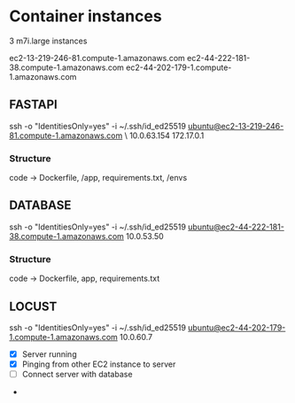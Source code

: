 # Container instances

3 m7i.large instances

ec2-13-219-246-81.compute-1.amazonaws.com
ec2-44-222-181-38.compute-1.amazonaws.com
ec2-44-202-179-1.compute-1.amazonaws.com

## FASTAPI
ssh -o "IdentitiesOnly=yes" -i ~/.ssh/id_ed25519 ubuntu@ec2-13-219-246-81.compute-1.amazonaws.com \\
10.0.63.154 172.17.0.1 

### Structure
code -> Dockerfile, /app, requirements.txt, /envs

## DATABASE
ssh -o "IdentitiesOnly=yes" -i ~/.ssh/id_ed25519 ubuntu@ec2-44-222-181-38.compute-1.amazonaws.com
10.0.53.50

### Structure
code -> Dockerfile, app, requirements.txt

## LOCUST
ssh -o "IdentitiesOnly=yes" -i ~/.ssh/id_ed25519 ubuntu@ec2-44-202-179-1.compute-1.amazonaws.com
10.0.60.7 

- [x] Server running
- [x] Pinging from other EC2 instance to server
- [ ] Connect server with database
- 